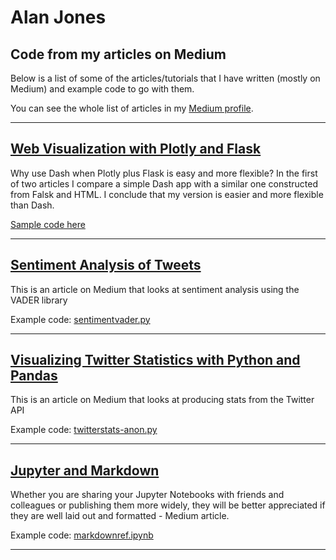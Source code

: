 # Alan Jones
## Code from my articles on Medium
Below is a list of some of the articles/tutorials that I have written (mostly on Medium) and example code to go with them.

You can see the whole list of articles in my [Medium profile](https://jones-alan.medium.com/).

<hr/>


## [Web Visualization with Plotly and Flask](https://towardsdatascience.com/web-visualization-with-plotly-and-flask-3660abf9c946)

Why use Dash when Plotly plus Flask is easy and more flexible? In the first of two articles I compare a simple Dash app with a similar one constructed from Falsk and HTML. I conclude that my version is easier and more flexible than Dash.

[Sample code here](https://github.com/alanjones2/Flask-Plotly)

<hr/>
 

## [Sentiment Analysis of Tweets](https://towardsdatascience.com/sentiment-analysis-of-tweets-167d040f0583)

This is an article on Medium that looks at sentiment analysis using the VADER library

Example code:
[sentimentvader.py](https://github.com/alanjones2/Article-code/blob/master/sentimentvader.py)
<hr/>

## [Visualizing Twitter Statistics with Python and Pandas](https://towardsdatascience.com/visualizing-twitter-statistics-with-python-and-pandas-956125b369e5)

This is an article on Medium that looks at producing stats from the Twitter API

Example code:
[twitterstats-anon.py](https://github.com/alanjones2/Article-code/blob/master/twitterstats-anon.py)
<hr/>

## [Jupyter and Markdown](https://towardsdatascience.com/jupyter-and-markdown-cbc1f0ea6406)

Whether you are sharing your Jupyter Notebooks with friends and colleagues or publishing them more widely, 
they will be better appreciated if they are well laid out and formatted - Medium article.

Example code:
[markdownref.ipynb](https://github.com/alanjones2/Article-code/blob/master/markdownref.ipynb)

<hr/>




